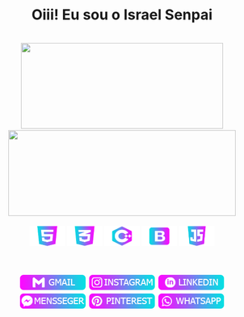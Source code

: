 <div align="center">
	<h1 align="center">Oiii! Eu sou o Israel Senpai<h1 align="center">
</div>



  <div align="center" href="https://github.com/IsraelSenpai">
  <img height="170em" width="400" src="https://github-readme-stats.vercel.app/api?username=IsraelSenpai&bg_color=30,fc09ff,04e0e3&title_color=fff&text_color=fff"/>
  <img height="170em" width="450" src="https://github-readme-stats.vercel.app/api/top-langs/?username=IsraelSenpai&layout=compact&bg_color=30,fc09ff,04e0e3&title_color=fff&text_color=fff"/>
</div>

<div align="center" style="display: inline_block"><br>
  <img align="center" alt="IsraelSenpai-HTML" height="40" width="70" margin-left="50px" src="linguagens/html.png">
  <img align="center" alt="IsraelSenpai-CSS" height="40" width="70" src="linguagens/css.png">
  <img align="center" alt="IsraelSenpai-C++" height="40" width="70" src="linguagens/c++.png">
  <img align="center" alt="IsraelSenpai-Bootstrap" height="40" width="70" src="linguagens/boots.png">
  <img align="center" alt="IsraelSenpai-Js" height="40" width="70" src="linguagens/java.png">
</div>
  
<br>
 
<h1 align="center">
  <a href="mailto:israelsenpaiii@gmail.com" target="_blank"><img src="social/gmail.png" target="_blank"></a>
  <a href="https://www.instagram.com/israelsenpai/" target="_blank"><img src="social/instagram.png" target="_blank"></a>
  <a href="https://m.me/israelsenpaii" target="_blank"><img src="social/linkedin.png" target="_blank"></a>
  <a href="https://m.me/israelsenpaii" target="_blank"><img src="social/mensseger.png" target="_blank"></a>
  <a href="https://br.pinterest.com/israelsenpaiii/_saved/" target="_blank"><img src="social/pinterest.png" target="_blank"></a>
  <a href="https://instagram.com/rafaballerini" target="_blank"><img src="social/whatsapp.png" target="_blank"></a>
</h1>

